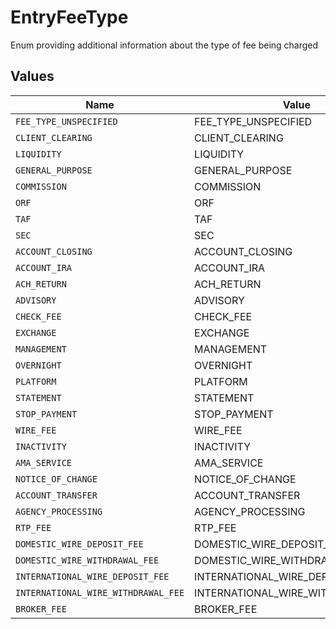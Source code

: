 # EntryFeeType

Enum providing additional information about the type of fee being charged


## Values

| Name                                | Value                               |
| ----------------------------------- | ----------------------------------- |
| `FEE_TYPE_UNSPECIFIED`              | FEE_TYPE_UNSPECIFIED                |
| `CLIENT_CLEARING`                   | CLIENT_CLEARING                     |
| `LIQUIDITY`                         | LIQUIDITY                           |
| `GENERAL_PURPOSE`                   | GENERAL_PURPOSE                     |
| `COMMISSION`                        | COMMISSION                          |
| `ORF`                               | ORF                                 |
| `TAF`                               | TAF                                 |
| `SEC`                               | SEC                                 |
| `ACCOUNT_CLOSING`                   | ACCOUNT_CLOSING                     |
| `ACCOUNT_IRA`                       | ACCOUNT_IRA                         |
| `ACH_RETURN`                        | ACH_RETURN                          |
| `ADVISORY`                          | ADVISORY                            |
| `CHECK_FEE`                         | CHECK_FEE                           |
| `EXCHANGE`                          | EXCHANGE                            |
| `MANAGEMENT`                        | MANAGEMENT                          |
| `OVERNIGHT`                         | OVERNIGHT                           |
| `PLATFORM`                          | PLATFORM                            |
| `STATEMENT`                         | STATEMENT                           |
| `STOP_PAYMENT`                      | STOP_PAYMENT                        |
| `WIRE_FEE`                          | WIRE_FEE                            |
| `INACTIVITY`                        | INACTIVITY                          |
| `AMA_SERVICE`                       | AMA_SERVICE                         |
| `NOTICE_OF_CHANGE`                  | NOTICE_OF_CHANGE                    |
| `ACCOUNT_TRANSFER`                  | ACCOUNT_TRANSFER                    |
| `AGENCY_PROCESSING`                 | AGENCY_PROCESSING                   |
| `RTP_FEE`                           | RTP_FEE                             |
| `DOMESTIC_WIRE_DEPOSIT_FEE`         | DOMESTIC_WIRE_DEPOSIT_FEE           |
| `DOMESTIC_WIRE_WITHDRAWAL_FEE`      | DOMESTIC_WIRE_WITHDRAWAL_FEE        |
| `INTERNATIONAL_WIRE_DEPOSIT_FEE`    | INTERNATIONAL_WIRE_DEPOSIT_FEE      |
| `INTERNATIONAL_WIRE_WITHDRAWAL_FEE` | INTERNATIONAL_WIRE_WITHDRAWAL_FEE   |
| `BROKER_FEE`                        | BROKER_FEE                          |